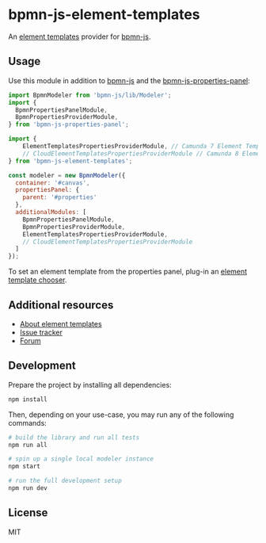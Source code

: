 # bpmn-js-element-templates

An [element templates](https://github.com/bpmn-io/element-templates) provider for [bpmn-js](https://github.com/bpmn-io/bpmn-js).

## Usage

Use this module in addition to [bpmn-js](https://github.com/bpmn-io/bpmn-js) and the [bpmn-js-properties-panel](https://github.com/bpmn-io/bpmn-js-properties-panel#usage):

```javascript
import BpmnModeler from 'bpmn-js/lib/Modeler';
import {
  BpmnPropertiesPanelModule,
  BpmnPropertiesProviderModule,
} from 'bpmn-js-properties-panel';

import {
    ElementTemplatesPropertiesProviderModule, // Camunda 7 Element Templates
    // CloudElementTemplatesPropertiesProviderModule // Camunda 8 Element Templates
} from 'bpmn-js-element-templates';

const modeler = new BpmnModeler({
  container: '#canvas',
  propertiesPanel: {
    parent: '#properties'
  },
  additionalModules: [
    BpmnPropertiesPanelModule,
    BpmnPropertiesProviderModule,
    ElementTemplatesPropertiesProviderModule,
    // CloudElementTemplatesPropertiesProviderModule
  ]
});
```

To set an element template from the properties panel, plug-in an [element template chooser](https://github.com/bpmn-io/element-template-chooser).

## Additional resources

* [About element templates](https://github.com/bpmn-io/element-templates)
* [Issue tracker](https://github.com/bpmn-io/bpmn-js-element-templates/issues)
* [Forum](https://forum.bpmn.io)

## Development

Prepare the project by installing all dependencies:

```sh
npm install
```

Then, depending on your use-case, you may run any of the following commands:

```sh
# build the library and run all tests
npm run all

# spin up a single local modeler instance
npm start

# run the full development setup
npm run dev
```

## License

MIT
